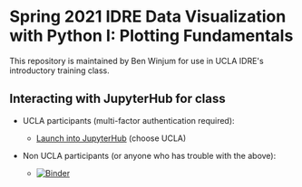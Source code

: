 # Spring 2021 IDRE Data Visualization with Python I: Plotting Fundamentals

This repository is maintained by Ben Winjum for use in UCLA IDRE's introductory training class.

## Interacting with JupyterHub for class

* UCLA participants (multi-factor authentication required):

  * <a href="https://jupyter.idre.ucla.edu/hub/user-redirect/git-pull?repo=https%3A%2F%2Fgithub.com%2Fbenjum%2Fidre-spring21-python-data-viz-1&urlpath=tree%2Fidre-spring21-python-data-viz-1%2F&branch=main">Launch into JupyterHub</a> (choose UCLA)

* Non UCLA participants (or anyone who has trouble with the above):
  * [![Binder](https://mybinder.org/badge_logo.svg)](https://mybinder.org/v2/gh/benjum/idre-spring21-python-data-viz-1/HEAD) 


